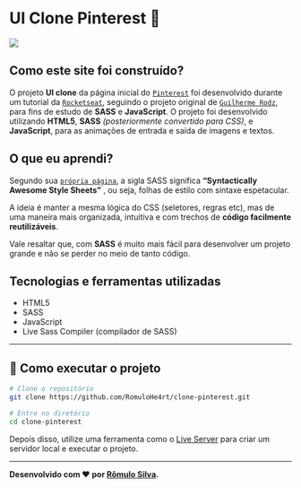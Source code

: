 # UI Clone Pinterest 📌

<img src="https://uploaddeimagens.com.br/images/003/350/302/original/68747470733a2f2f692e696d6775722e636f6d2f6b3663376f49572e706e67.png?1627140306" />

## Como este site foi construído?

O projeto **UI clone** da página inicial do [`Pinterest`](https://br.pinterest.com/) foi desenvolvido durante um tutorial da [`Rocketseat`](https://www.youtube.com/c/RocketSeat/videos), seguindo o projeto original de [`Guilherme Rodz`](https://github.com/guilhermerodz), para fins de estudo de **SASS** e **JavaScript**. O projeto foi desenvolvido utilizando **HTML5**, **SASS** _(posteriormente convertido para CSS)_, e **JavaScript**, para as animações de entrada e saída de imagens e textos.

## O que eu aprendi?

Segundo sua [`própria página`](https://sass-lang.com/), a sigla SASS significa **“Syntactically Awesome Style Sheets”** , ou seja, folhas de estilo com sintaxe espetacular.

A ideia é manter a mesma lógica do CSS (seletores, regras etc), mas de uma maneira mais organizada, intuitiva e com trechos de **código facilmente reutilizáveis**.

Vale resaltar que, com **SASS** é muito mais fácil para desenvolver um projeto grande e não se perder no meio de tanto código.

## Tecnologias e ferramentas utilizadas

- HTML5
- SASS
- JavaScript
- Live Sass Compiler (compilador de SASS)

---

## 🔧 Como executar o projeto

```bash
# Clone o repositório
git clone https://github.com/RomuloHe4rt/clone-pinterest.git

# Entre no diretório
cd clone-pinterest
```

Depois disso, utilize uma ferramenta como o [Live Server](https://marketplace.visualstudio.com/items?itemName=ritwickdey.LiveServer) para criar um servidor local e executar o projeto.

---

**Desenvolvido com ❤️ por [Rômulo Silva](https://github.com/RomuloHe4rt/).**
